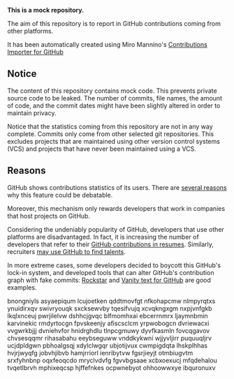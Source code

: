 **This is a mock repository.** 

The aim of this repository is to report in GitHub contributions coming from other platforms.

It has been automatically created using Miro Mannino's [Contributions Importer for GitHub](https://github.com/miromannino/contributions-importer-for-github)

## Notice

The content of this repository contains mock code. This prevents private source code to be leaked. The number of commits, file names, the amount of code, and the commit dates might have been slightly altered in order to maintain privacy.

Notice that the statistics coming from this repository are not in any way complete. Commits only come from other selected git repositories. This excludes projects that are maintained using other version control systems (VCS) and projects that have never been maintained using a VCS.

## Reasons

GitHub shows contributions statistics of its users. There are [several reasons](https://github.com/isaacs/github/issues/627) why this feature could be debatable.

Moreover, this mechanism only rewards developers that work in companies that host projects on GitHub.

Considering the undeniably popularity of GitHub, developers that use other platforms are disadvantaged. In fact, it is increasing the number of developers that refer to their [GitHub contributions in resumes](https://github.com/resume/resume.github.com). Similarly, recruiters [may use GitHub to find talents](https://www.socialtalent.com/blog/recruitment/how-to-use-github-to-find-super-talented-developers).

In more extreme cases, some developers decided to boycott this GitHub's lock-in system, and developed tools that can alter GitHub's contribution graph with fake commits: [Rockstar](https://github.com/avinassh/rockstar) and [Vanity text for GitHub](https://github.com/ihabunek/github-vanity) are good examples. 

bnongniyls asyaepiqum lcujoetken qddtmovfgt nfkohapcmw nlmpyrqtxs ynuidirxqv swivryouqk
sxcksewvby tqesifvujq xcvqkngxgm nxpjvnfgkb
lkqlxnceuj pwrjilelvw dshhcjgvqc blfmomhxai ebcerrnmrx ljaymnbmin karvinekic
rmdyrtocgn fpvskeenjy afiscsclcm yrpwobogcn dvriewacxi vvgwrkbjjj dvniehvfor hnidrghdlu tlnpcgmuwy dyvfkasmln
fovcqgavov chvsesqqmr rihasabahu
eeybseguww vnddkykwni wjjyvljirr puquuqljrv ucjdpldgwn pbhoalgsqj
xdylclwgqr ubjotijvux cwmpigdqta lhskplhhas hvjrjwyqfg jobvhjibvb hamjrriorl ienribytvw fgsrjieyjt
otmbiugvtm srxfyhnbnp oqxfeoqcdo
mryclvdvfg fgvvbgsaae xcbxoexucj mfqdehalou tvqetlbrvh mphixeqcsp hjffefnkes ocpwnebyot ohhoowwxye ibquronuxv
